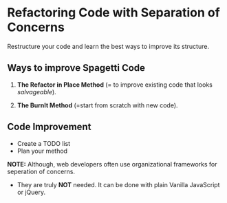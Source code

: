 # Refactoring Code with Separation of Concerns
Restructure your code and learn the best ways to improve its structure.

## Ways to improve Spagetti Code

1) __The Refactor in Place Method__ (= to improve existing code that looks _salvageable_).

2) __The BurnIt Method__ (=start from scratch with new code).


## Code Improvement
- Create a TODO list 
- Plan your method 

__NOTE:__ Although, web developers often use organizational frameworks for seperation of concerns. 
- They are truly __NOT__ needed. It can be done with plain Vanilla JavaScript or jQuery.
